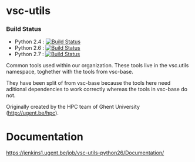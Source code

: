 # vsc-utils

### Build Status
- Python 2.4 : [![Build Status](https://jenkins1.ugent.be/job/vsc-utils-python24/badge/icon)](https://jenkins1.ugent.be/job/vsc-base-python24/)
- Python 2.6 : [![Build Status](https://jenkins1.ugent.be/job/vsc-utils-python26/badge/icon)](https://jenkins1.ugent.be/job/vsc-base-python26/)
- Python 2.7 : [![Build Status](https://jenkins1.ugent.be/job/vsc-utils-python27/badge/icon)](https://jenkins1.ugent.be/job/vsc-base-python27/)

Common tools used within our organization.
These tools live in the vsc.utils namespace, toghether with the tools from
vsc-base.

They have been split of from vsc-base because the tools here need aditional dependencies to work correctly whereas the tools in vsc-base do not.

Originally created by the HPC team of Ghent University (http://ugent.be/hpc).

# Documentation
https://jenkins1.ugent.be/job/vsc-utils-python26/Documentation/

